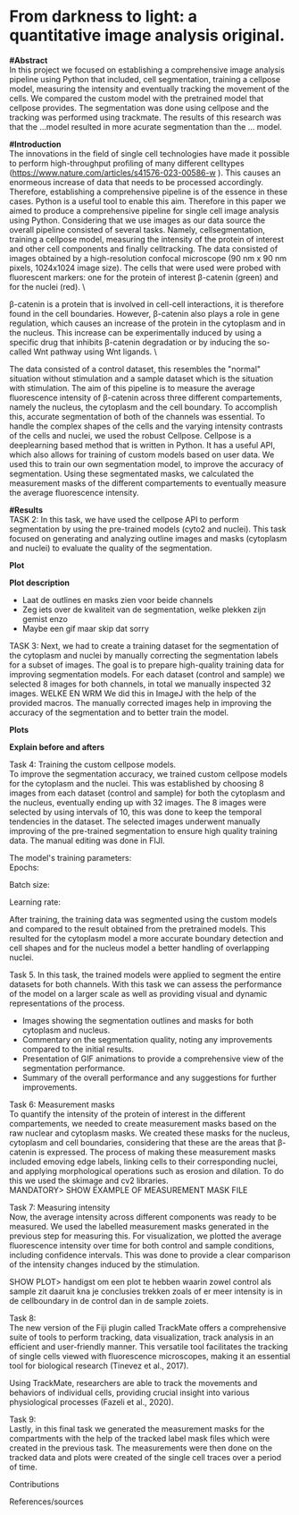 # From darkness to light: a quantitative image analysis original. 

**#Abstract**\
In this project we focused on establishing a comprehensive image analysis pipeline using Python that included, cell segmentation, training a cellpose model, measuring the intensity and eventually tracking the movement of the cells. We compared the custom model with the pretrained model that cellpose provides. The segmentation was done using cellpose and the tracking was performed using trackmate. The results of this research was that the ...model resulted in more acurate segmentation than the ... model. 

**#Introduction**\
The innovations in the field of single cell technologies have made it possible to perform high-throughput profiling of many different celltypes (https://www.nature.com/articles/s41576-023-00586-w ). This causes an enormeous increase of data that needs to be processed accordingly. Therefore, establishing a comprehensive pipeline is of the essence in these cases. Python is a useful tool to enable this aim. Therefore in this paper we aimed to produce a comprehensive pipeline for single cell image analysis using Python. Considering that we use images as our data source the overall pipeline consisted of several tasks. Namely, cellsegmentation, training a cellpose model, measuring the intensity of the protein of interest and other cell components and finally celltracking. The data consisted of images obtained by a high-resolution confocal microscope (90 nm x 90 nm pixels, 1024x1024 image size). The cells that were used were probed with fluorescent markers: one for the protein of interest β-catenin (green) and for the nuclei (red). \

β-catenin is a protein that is involved in cell-cell interactions, it is therefore found in the cell boundaries. However, β-catenin also plays a role in gene regulation, which causes an increase of the protein in the cytoplasm and in the nucleus. This increase can be experimentally induced by using a specific drug that inhibits β-catenin degradation or by inducing the so-called Wnt pathway using Wnt ligands. \

The data consisted of a control dataset, this resembles the "normal" situation without stimulation and a sample dataset which is the situation with stimulation. The aim of this pipeline is to measure the average fluorescence intensity of β-catenin across three different compartements, namely the nucleus, the cytoplasm and the cell boundary. To accomplish this, accurate segmentation of both of the channels was essential. To handle the complex shapes of the cells and the varying intensity contrasts of the cells and nuclei, we used the robust Cellpose. Cellpose is a deeplearning based method that is written in Python. It has a useful API, which also allows for training of custom models based on user data. We used this to train our own segmentation model, to improve the accuracy of segmentation. Using these segmentated masks, we calculated the measurement masks of the different compartements to eventually measure the average fluorescence intensity. 

**#Results**\
TASK 2: In this task, we have used the cellpose API to perform segmentation by using the pre-trained models (cyto2 and nuclei). This task focused on generating and analyzing outline images and masks (cytoplasm and nuclei) to evaluate the quality of the segmentation.

**Plot**

**Plot description**
-	Laat de outlines en masks zien voor beide channels
-	Zeg iets over de kwaliteit van de segmentation, welke plekken zijn gemist enzo
-	Maybe een gif maar skip dat sorry

TASK 3: Next, we had to create a training dataset for the segmentation of the cytoplasm and nuclei by manually correcting the segmentation labels for a subset of images. The goal is to prepare high-quality training data for improving segmentation models. For each dataset (control and sample) we selected 8 images for both channels, in total we manually inspected 32 images. WELKE EN WRM We did this in ImageJ with the help of the provided macros. The manually corrected images help in improving the accuracy of the segmentation and to better train the model.

**Plots**

**Explain before and afters**

Task 4: Training the custom cellpose models. <br />
To improve the segmentation accuracy, we trained custom cellpose models for the cytoplasm and the nuclei. This was established by choosing 8 images from each dataset (control and sample) for both the cytoplasm and the nucleus, eventually ending up with 32 images. The 8 images were selected by using intervals of 10, this was done to keep the temporal tendencies in the dataset. The selected images  underwent manually improving of the pre-trained segmentation to ensure high quality training data. The manual editing was done in FIJI. <br />

The model's training parameters:<br />
Epochs: 

Batch size: 

Learning rate: 


After training, the training data was segmented using the custom models and compared to the result obtained from the pretrained models. This resulted for the cytoplasm model a more accurate boundary detection and cell shapes and for the nucleus model a better handling of overlapping nuclei. 

Task 5. In this task, the trained models were applied to segment the entire datasets for both channels. With this task we can assess the performance of the model on a larger scale as well as providing visual and dynamic representations of the process.
  - Images showing the segmentation outlines and masks for both cytoplasm and nucleus.
  - Commentary on the segmentation quality, noting any improvements compared to the initial results.
  - Presentation of GIF animations to provide a comprehensive view of the segmentation performance.
  - Summary of the overall performance and any suggestions for further improvements.


Task 6: Measurement masks <br />
To quantify the intensity of the protein of interest in the different compartements, we needed to create measurement masks based on the raw nuclear and cytoplasm masks. We created these masks for the nucleus, cytoplasm and cell boundaries, considering that these are the areas that β-catenin is expressed. The process of making these measurement masks included emoving edge labels, linking cells to their corresponding nuclei, and applying morphological operations such as erosion and dilation. To do this we used the skimage and cv2 libraries. <br />
MANDATORY> SHOW EXAMPLE OF MEASUREMENT MASK FILE

Task 7: Measuring intensity <br />
Now, the average intensity across different components was ready to be measured. We used the labelled measurement masks generated in the previous step for measuring this. 
For visualization, we plotted the average fluorescence intensity over time for both control and sample conditions, including confidence intervals. This was done to provide a clear comparison of the intensity changes induced by the stimulation. <br />

SHOW PLOT> handigst om een plot te hebben waarin zowel control als sample zit daaruit kna je conclusies trekken zoals of er meer intensity is in de cellboundary in de control dan in de sample zoiets. 

Task 8: <br /> The new version of the Fiji plugin called TrackMate offers a comprehensive suite of tools to perform tracking, data visualization, track analysis in an efficient and user-friendly manner. This versatile tool facilitates the tracking of single cells viewed with fluorescence microscopes, making it an essential tool for biological research  (Tinevez et al., 2017).

Using TrackMate, researchers are able to track the movements and behaviors of individual cells, providing crucial insight into various physiological processes (Fazeli et al., 2020).

Task 9: <br /> Lastly, in this final task we generated the measurement masks for the compartments with the help of the tracked label mask files which were created in the previous task. The measurements were then done on the tracked data and plots were created of the single cell traces over a period of time.

Contributions

References/sources

